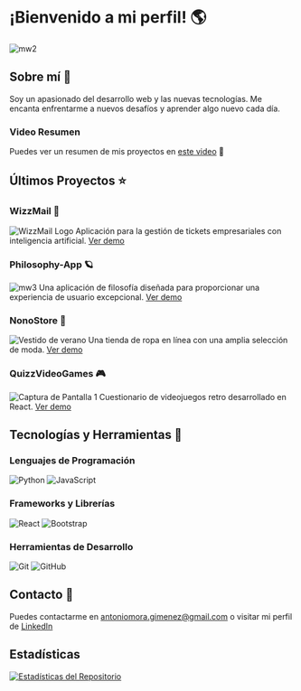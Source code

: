 # ¡Bienvenido a mi perfil! 🌎 
![mw2](https://i.imgur.com/7Qij3nY.png)

## Sobre mí 🧐
Soy un apasionado del desarrollo web y las nuevas tecnologías. Me encanta enfrentarme a nuevos desafíos y aprender algo nuevo cada día.

### Video Resumen
Puedes ver un resumen de mis proyectos en [este video](https://bit.ly/48bPFaH) 👀

## Últimos Proyectos ⭐

### WizzMail 🤖
![WizzMail Logo](https://i.imgur.com/RXfNFKa.png)
Aplicación para la gestión de tickets empresariales con inteligencia artificial.
[Ver demo](https://fronted-ticketing-app.vercel.app/)

### Philosophy-App 🪐
![mw3](https://i.imgur.com/e956FaW.png)
Una aplicación de filosofía diseñada para proporcionar una experiencia de usuario excepcional.
[Ver demo](https://juanmogimenez.vercel.app/)

### NonoStore 👔
![Vestido de verano](https://i.imgur.com/M4JsW3G.jpg)
Una tienda de ropa en línea con una amplia selección de moda.
[Ver demo](https://nonostore.vercel.app/)

### QuizzVideoGames 🎮
![Captura de Pantalla 1](https://i.imgur.com/h1JEKUK.png)
Cuestionario de videojuegos retro desarrollado en React.
[Ver demo](https://quizvideogames.vercel.app/)

## Tecnologías y Herramientas 🌠

### Lenguajes de Programación
![Python](https://img.icons8.com/color/48/000000/python.png) ![JavaScript](https://img.icons8.com/color/48/000000/javascript.png)

### Frameworks y Librerías
![React](https://img.icons8.com/color/48/000000/react-native.png) ![Bootstrap](https://img.icons8.com/color/48/000000/bootstrap.png)

### Herramientas de Desarrollo
![Git](https://img.icons8.com/color/48/000000/git.png) ![GitHub](https://img.icons8.com/fluent/48/000000/github.png)

## Contacto 📩
Puedes contactarme en [antoniomora.gimenez@gmail.com](mailto:antoniomora.gimenez@gmail.com) o visitar mi perfil de [LinkedIn](https://www.linkedin.com/in/antonio-morales-gim%C3%A9nez-840034137/)

 ## Estadísticas

[![Estadísticas del Repositorio](https://github-readme-stats.vercel.app/api?username=Antoniomorales17&show_icons=true&theme=dark)](https://github.com/Antoniomorales17)
